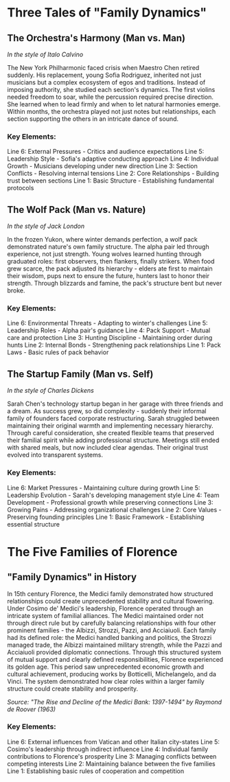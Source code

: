 # Three Tales of "Family Dynamics"

## The Orchestra\'s Harmony (Man vs. Man)
*In the style of Italo Calvino*

The New York Philharmonic faced crisis when Maestro Chen retired suddenly. His replacement, young Sofia Rodriguez, inherited not just musicians but a complex ecosystem of egos and traditions. Instead of imposing authority, she studied each section\'s dynamics. The first violins needed freedom to soar, while the percussion required precise direction. She learned when to lead firmly and when to let natural harmonies emerge. Within months, the orchestra played not just notes but relationships, each section supporting the others in an intricate dance of sound.

### Key Elements:
Line 6: External Pressures - Critics and audience expectations
Line 5: Leadership Style - Sofia\'s adaptive conducting approach
Line 4: Individual Growth - Musicians developing under new direction
Line 3: Section Conflicts - Resolving internal tensions
Line 2: Core Relationships - Building trust between sections
Line 1: Basic Structure - Establishing fundamental protocols

## The Wolf Pack (Man vs. Nature)
*In the style of Jack London*

In the frozen Yukon, where winter demands perfection, a wolf pack demonstrated nature\'s own family structure. The alpha pair led through experience, not just strength. Young wolves learned hunting through graduated roles: first observers, then flankers, finally strikers. When food grew scarce, the pack adjusted its hierarchy - elders ate first to maintain their wisdom, pups next to ensure the future, hunters last to honor their strength. Through blizzards and famine, the pack\'s structure bent but never broke.

### Key Elements:
Line 6: Environmental Threats - Adapting to winter\'s challenges
Line 5: Leadership Roles - Alpha pair\'s guidance
Line 4: Pack Support - Mutual care and protection
Line 3: Hunting Discipline - Maintaining order during hunts
Line 2: Internal Bonds - Strengthening pack relationships
Line 1: Pack Laws - Basic rules of pack behavior

## The Startup Family (Man vs. Self)
*In the style of Charles Dickens*

Sarah Chen\'s technology startup began in her garage with three friends and a dream. As success grew, so did complexity - suddenly their informal family of founders faced corporate restructuring. Sarah struggled between maintaining their original warmth and implementing necessary hierarchy. Through careful consideration, she created flexible teams that preserved their familial spirit while adding professional structure. Meetings still ended with shared meals, but now included clear agendas. Their original trust evolved into transparent systems.

### Key Elements:
Line 6: Market Pressures - Maintaining culture during growth
Line 5: Leadership Evolution - Sarah\'s developing management style
Line 4: Team Development - Professional growth while preserving connections
Line 3: Growing Pains - Addressing organizational challenges
Line 2: Core Values - Preserving founding principles
Line 1: Basic Framework - Establishing essential structure
# The Five Families of Florence

## "Family Dynamics" in History

In 15th century Florence, the Medici family demonstrated how structured relationships could create unprecedented stability and cultural flowering. Under Cosimo de\' Medici\'s leadership, Florence operated through an intricate system of familial alliances. The Medici maintained order not through direct rule but by carefully balancing relationships with four other prominent families - the Albizzi, Strozzi, Pazzi, and Acciaiuoli. Each family had its defined role: the Medici handled banking and politics, the Strozzi managed trade, the Albizzi maintained military strength, while the Pazzi and Acciaiuoli provided diplomatic connections. Through this structured system of mutual support and clearly defined responsibilities, Florence experienced its golden age. This period saw unprecedented economic growth and cultural achievement, producing works by Botticelli, Michelangelo, and da Vinci. The system demonstrated how clear roles within a larger family structure could create stability and prosperity.

*Source: "The Rise and Decline of the Medici Bank: 1397-1494" by Raymond de Roover (1963)*

### Key Elements:
Line 6: External influences from Vatican and other Italian city-states
Line 5: Cosimo\'s leadership through indirect influence
Line 4: Individual family contributions to Florence\'s prosperity
Line 3: Managing conflicts between competing interests
Line 2: Maintaining balance between the five families
Line 1: Establishing basic rules of cooperation and competition